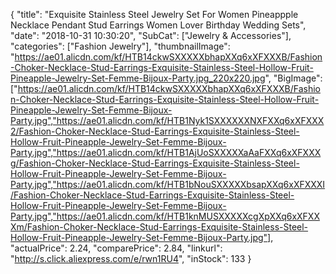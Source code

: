 {
	"title": "Exquisite Stainless Steel Jewelry Set For Women Pineappple Necklace Pendant Stud Earrings Women Lover Birthday Wedding Sets",
	"date": "2018-10-31 10:30:20",
	"SubCat": ["Jewelry & Accessories"],
	"categories": ["Fashion Jewelry"],
	"thumbnailImage": "https://ae01.alicdn.com/kf/HTB14ckwSXXXXXbhapXXq6xXFXXXB/Fashion-Choker-Necklace-Stud-Earrings-Exquisite-Stainless-Steel-Hollow-Fruit-Pineapple-Jewelry-Set-Femme-Bijoux-Party.jpg_220x220.jpg",
	"BigImage": ["https://ae01.alicdn.com/kf/HTB14ckwSXXXXXbhapXXq6xXFXXXB/Fashion-Choker-Necklace-Stud-Earrings-Exquisite-Stainless-Steel-Hollow-Fruit-Pineapple-Jewelry-Set-Femme-Bijoux-Party.jpg","https://ae01.alicdn.com/kf/HTB1Nyk1SXXXXXXNXFXXq6xXFXXX2/Fashion-Choker-Necklace-Stud-Earrings-Exquisite-Stainless-Steel-Hollow-Fruit-Pineapple-Jewelry-Set-Femme-Bijoux-Party.jpg","https://ae01.alicdn.com/kf/HTB1AjUoSXXXXXaAaFXXq6xXFXXXg/Fashion-Choker-Necklace-Stud-Earrings-Exquisite-Stainless-Steel-Hollow-Fruit-Pineapple-Jewelry-Set-Femme-Bijoux-Party.jpg","https://ae01.alicdn.com/kf/HTB1bNouSXXXXXbsapXXq6xXFXXXI/Fashion-Choker-Necklace-Stud-Earrings-Exquisite-Stainless-Steel-Hollow-Fruit-Pineapple-Jewelry-Set-Femme-Bijoux-Party.jpg","https://ae01.alicdn.com/kf/HTB1knMUSXXXXXcgXpXXq6xXFXXXm/Fashion-Choker-Necklace-Stud-Earrings-Exquisite-Stainless-Steel-Hollow-Fruit-Pineapple-Jewelry-Set-Femme-Bijoux-Party.jpg"],
	"actualPrice": 2.24,
	"comparePrice": 2.84,
	"linkurl": "http://s.click.aliexpress.com/e/rwn1RU4",
	"inStock": 133
}

